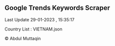 

## Google Trends Keywords Scraper 
 
Last Update 29-01-2023 , 15:35:17

Country List :
VIETNAM.json



© Abdul Muttaqin 
